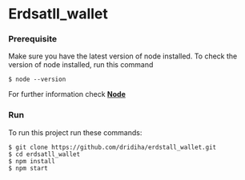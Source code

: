# Erdsatll_wallet
### Prerequisite
Make sure you have the latest version of node installed.
To check the version of node installed, run this command
```
$ node --version
```
For further information check <a href="https://nodejs.org/en/">**Node**</a>

### Run
To run this project run these commands:
```
$ git clone https://github.com/dridiha/erdstall_wallet.git
$ cd erdsatll_wallet
$ npm install
$ npm start
```
